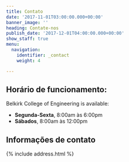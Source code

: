 ```yaml
---
title: Contato
date: '2017-11-01T03:00:00.000+00:00'
banner_image: ''
heading: Contate-nos
publish_date: '2017-12-01T04:00:00.000+00:00'
show_staff: true
menu:
  navigation:
    identifier: _contact
    weight: 4

---
```

## Horário de funcionamento:

Belkirk College of Engineering is available:

* **Segunda-Sexta**, 8:00am às 6:00pm
* **Sábados**, 8:00am às 12:00pm

## Informações de contato

{% include address.html %}